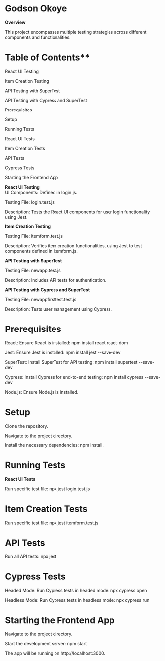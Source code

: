 # Godson Okoye  

**Overview**  

This project encompasses multiple testing strategies across different components and functionalities.  


# Table of Contents**  
React UI Testing  

Item Creation Testing  

API Testing with SuperTest  

API Testing with Cypress and SuperTest  

Prerequisites  

Setup  

Running Tests  

React UI Tests  

Item Creation Tests  

API Tests  

Cypress Tests  

Starting the Frontend App  


**React UI Testing**  
UI Components: Defined in login.js.  

Testing File: login.test.js  

Description: Tests the React UI components for user login functionality using Jest.  


**Item Creation Testing**  

Testing File: itemform.test.js  

Description: Verifies item creation functionalities, using Jest to test components defined in itemform.js.

**API Testing with SuperTest**  

Testing File: newapp.test.js  

Description: Includes API tests for authentication.

**API Testing with Cypress and SuperTest**  

Testing File: newappfirsttest.test.js  

Description: Tests user management using Cypress.

# Prerequisites  

React: Ensure React is installed: npm install react react-dom  

Jest: Ensure Jest is installed: npm install jest --save-dev  

SuperTest: Install SuperTest for API testing: npm install supertest --save-dev  

Cypress: Install Cypress for end-to-end testing: npm install cypress --save-dev  

Node.js: Ensure Node.js is installed.

# Setup 

Clone the repository.  

Navigate to the project directory.  

Install the necessary dependencies: npm install.  

# Running Tests  

**React UI Tests**  

Run specific test file: npx jest login.test.js  

# Item Creation Tests 

Run specific test file: npx jest itemform.test.js  

# API Tests 

Run all API tests: npx jest  

# Cypress Tests
Headed Mode: Run Cypress tests in headed mode: npx cypress open  

Headless Mode: Run Cypress tests in headless mode: npx cypress run  

# Starting the Frontend App  

Navigate to the project directory.  

Start the development server: npm start  

The app will be running on http://localhost:3000.
